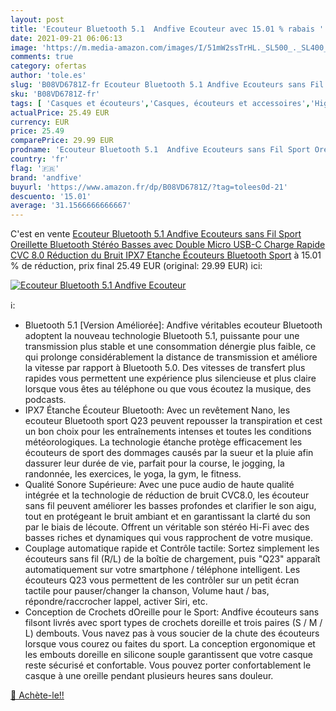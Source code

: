 ```yaml
---
layout: post
title: 'Ecouteur Bluetooth 5.1  Andfive Ecouteur avec 15.01 % rabais '
date: 2021-09-21 06:06:13
image: 'https://m.media-amazon.com/images/I/51mW2ssTrHL._SL500_._SL400_.jpg'
comments: true
category: ofertas
author: 'tole.es'
slug: 'B08VD6781Z-fr Ecouteur Bluetooth 5.1 Andfive Ecouteurs sans Fil Sport...'
sku: 'B08VD6781Z-fr'
tags: [ 'Casques et écouteurs','Casques, écouteurs et accessoires','High-Tech','andfive', ]
actualPrice: 25.49 EUR
currency: EUR
price: 25.49
comparePrice: 29.99 EUR
prodname: 'Ecouteur Bluetooth 5.1  Andfive Ecouteurs sans Fil Sport Oreillette Bluetooth Stéréo Basses avec Double Micro  USB-C Charge Rapide  CVC 8.0 Réduction du Bruit  IPX7 Etanche Écouteurs Bluetooth Sport'
country: 'fr'
flag: '🇫🇷'
brand: 'andfive'
buyurl: 'https://www.amazon.fr/dp/B08VD6781Z/?tag=tolees0d-21'
descuento: '15.01'
average: '31.1566666666667'
---
```


C'est en vente [Ecouteur Bluetooth 5.1  Andfive Ecouteurs sans Fil Sport Oreillette Bluetooth Stéréo Basses avec Double Micro  USB-C Charge Rapide  CVC 8.0 Réduction du Bruit  IPX7 Etanche Écouteurs Bluetooth Sport](https://www.amazon.fr/dp/B08VD6781Z/?tag=tolees0d-21)  à  15.01 % de réduction, prix final  25.49 EUR (original: 29.99 EUR) ici:

[![Ecouteur Bluetooth 5.1  Andfive Ecouteur](https://m.media-amazon.com/images/I/51mW2ssTrHL._SL500_._SL400_.jpg)](https://www.amazon.fr/dp/B08VD6781Z/?tag=tolees0d-21)

ℹ️:

- Bluetooth 5.1 [Version Améliorée]: Andfive véritables ecouteur Bluetooth adoptent la nouveau technologie Bluetooth 5.1, puissante pour une transmission plus stable et une consommation dénergie plus faible, ce qui prolonge considérablement la distance de transmission et améliore la vitesse par rapport à Bluetooth 5.0. Des vitesses de transfert plus rapides vous permettent une expérience plus silencieuse et plus claire lorsque vous êtes au téléphone ou que vous écoutez la musique, des podcasts.
- IPX7 Étanche Écouteur Bluetooth: Avec un revêtement Nano, les ecouteur Bluetooth sport Q23 peuvent repousser la transpiration et cest un bon choix pour les entraînements intenses et toutes les conditions météorologiques. La technologie étanche protège efficacement les écouteurs de sport des dommages causés par la sueur et la pluie afin dassurer leur durée de vie, parfait pour la course, le jogging, la randonnée, les exercices, le yoga, la gym, le fitness.
- Qualité Sonore Supérieure: Avec une puce audio de haute qualité intégrée et la technologie de réduction de bruit CVC8.0, les écouteur sans fil peuvent améliorer les basses profondes et clarifier le son aigu, tout en protégeant le bruit ambiant et en garantissant la clarté du son par le biais de lécoute. Offrent un véritable son stéréo Hi-Fi avec des basses riches et dynamiques qui vous rapprochent de votre musique.
- Couplage automatique rapide et Contrôle tactile: Sortez simplement les écouteurs sans fil (R/L) de la boîtie de chargement, puis "Q23" apparaît automatiquement sur votre smartphone / téléphone intelligent. Les écouteurs Q23 vous permettent de les contrôler sur un petit écran tactile pour pauser/changer la chanson, Volume haut / bas, répondre/raccrocher lappel, activer Siri, etc.
- Conception de Crochets dOreille pour le Sport: Andfive écouteurs sans filsont livrés avec sport types de crochets doreille et trois paires (S / M / L) dembouts. Vous navez pas à vous soucier de la chute des écouteurs lorsque vous courez ou faites du sport. La conception ergonomique et les embouts doreille en silicone souple garantissent que votre casque reste sécurisé et confortable. Vous pouvez porter confortablement le casque à une oreille pendant plusieurs heures sans douleur.

[🛒 Achète-le!!](https://www.amazon.fr/dp/B08VD6781Z/?tag=tolees0d-21)
